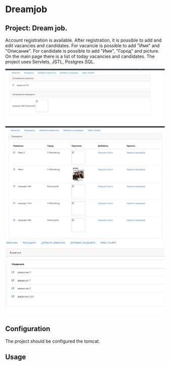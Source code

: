 Dreamjob
====================================================
Project: Dream job.
----------------------------------------------------
Account registration is available. After registration, it is possible
to add and edit vacancies and candidates. For vacancie is possible to add "Имя" and 
"Описание". For candidate is possible to add "Имя", "Город" and picture.
On the main page there is a list of today vacancies and candidates.
The project uses Servlets, JSTL, Postgres SQL.

![ScreenShot](images/Screenshot_693.jpg)
![ScreenShot](images/Screenshot_694.jpg)
![ScreenShot](images/Screenshot_695.jpg)

Configuration
----------------------------------------------------
The project should be configured the tomcat.

Usage
----------------------------------------------------
